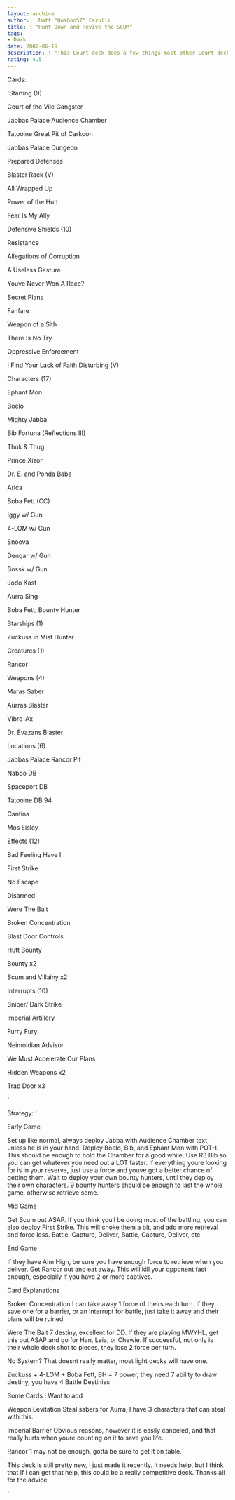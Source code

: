 ```yaml
---
layout: archive
author: ! Matt "QuiGon57" Carulli
title: ! "Hunt Down and Revive the SCUM"
tags:
- Dark
date: 2002-06-19
description: ! "This Court deck does a few things most other Court decks dont: Capture cards and win But it still needs help so please review"
rating: 4.5
---
```

Cards: 

'Starting (9)

Court of the Vile Gangster

Jabbas Palace Audience Chamber

Tatooine Great Pit of Carkoon

Jabbas Palace Dungeon

Prepared Defenses

Blaster Rack (V)

All Wrapped Up

Power of the Hutt

Fear Is My Ally


Defensive Shields (10)

Resistance

Allegations of Corruption

A Useless Gesture

Youve Never Won A Race?

Secret Plans

Fanfare

Weapon of a Sith

There Is No Try

Oppressive Enforcement

I Find Your Lack of Faith Disturbing (V)


Characters (17)

Ephant Mon

Boelo

Mighty Jabba

Bib Fortuna (Reflections III)

Thok & Thug

Prince Xizor

Dr. E. and Ponda Baba

Arica

Boba Fett (CC)

Iggy w/ Gun

4-LOM w/ Gun

Snoova

Dengar w/ Gun

Bossk w/ Gun

Jodo Kast

Aurra Sing

Boba Fett, Bounty Hunter


Starships (1)

Zuckuss in Mist Hunter


Creatures (1)

Rancor


Weapons (4)

Maras Saber

Aurras Blaster

Vibro-Ax

Dr. Evazans Blaster


Locations (6)

Jabbas Palace Rancor Pit

Naboo DB

Spaceport DB

Tatooine DB 94

Cantina

Mos Eisley


Effects (12)

Bad Feeling Have I

First Strike

No Escape

Disarmed

Were The Bait

Broken Concentration

Blast Door Controls

Hutt Bounty

Bounty x2

Scum and Villainy x2


Interrupts (10)

Sniper/ Dark Strike

Imperial Artillery

Furry Fury

Neimoidian Advisor

We Must Accelerate Our Plans

Hidden Weapons x2

Trap Door x3

'

Strategy: '

Early Game 

Set up like normal, always deploy Jabba with Audience Chamber text, unless he is in your hand. Deploy Boelo, Bib, and Ephant Mon with POTH. This should be enough to hold the Chamber for a good while. Use R3 Bib so you can get whatever you need out a LOT faster. If everything youre looking for is in your reserve, just use a force and youve got a better chance of getting them. Wait to deploy your own bounty hunters, until they deploy their own characters. 9 bounty hunters should be enough to last the whole game, otherwise retrieve some. 


Mid Game

Get Scum out ASAP. If you think youll be doing most of the battling, you can also deploy First Strike. This will choke them a bit, and add more retrieval and force loss. Battle, Capture, Deliver, Battle, Capture, Deliver, etc.


End Game

If they have Aim High, be sure you have enough force to retrieve when you deliver. Get Rancor out and eat away. This will kill your opponent fast enough, especially if you have 2 or more captives.


Card Explanations

Broken Concentration I can take away 1 force of theirs each turn. If they save one for a barrier, or an interrupt for battle, just take it away and their plans will be ruined.  


Were The Bait 7 destiny, excellent for DD. If they are playing MWYHL, get this out ASAP and go for Han, Leia, or Chewie. If successful, not only is their whole deck shot to pieces, they lose 2 force per turn.


No System? That doesnt really matter, most light decks will have one.


Zuckuss + 4-LOM + Boba Fett, BH = 7 power, they need 7 ability to draw destiny, you have 4 Battle Destinies


Some Cards I Want to add

Weapon Levitation Steal sabers for Aurra, I have 3 characters that can steal with this.


Imperial Barrier Obvious reasons, however it is easily canceled, and that really hurts when youre counting on it to save you life.


Rancor 1 may not be enough, gotta be sure to get it on table.



This deck is still pretty new, I just made it recently. It needs help, but I think that if I can get that help, this could be a really competitive deck. Thanks all for the advice

'